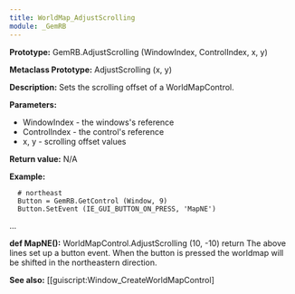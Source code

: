 ```yaml
---
title: WorldMap_AdjustScrolling
module: _GemRB
---
```


**Prototype:** GemRB.AdjustScrolling (WindowIndex, ControlIndex, x, y)

**Metaclass Prototype:** AdjustScrolling (x, y)

**Description:** Sets the scrolling offset of a WorldMapControl.

**Parameters:** 
  * WindowIndex - the windows's reference
  * ControlIndex - the control's reference
  * x, y - scrolling offset values

**Return value:** N/A

**Example:**

      # northeast
      Button = GemRB.GetControl (Window, 9)
      Button.SetEvent (IE_GUI_BUTTON_ON_PRESS, 'MapNE')
...

**def MapNE():**
      WorldMapControl.AdjustScrolling (10, -10)
      return
The above lines set up a button event. When the button is pressed the worldmap will be shifted in the northeastern direction.

**See also:** [[guiscript:Window_CreateWorldMapControl]
